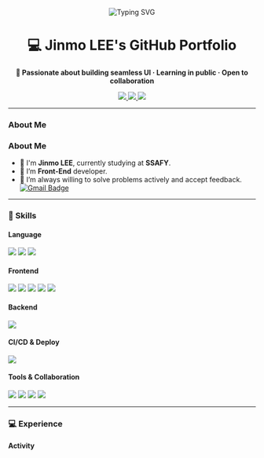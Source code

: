 <!-- Title Banner -->
<p align="center">
  <img src="ㅇㄴㅇㄴㅇ.jpg" alt="Typing SVG" />
</p>

<h1 align="center">💻 Jinmo LEE's GitHub Portfolio</h1>

<p align="center">
  <strong>🚀 Passionate about building seamless UI · Learning in public · Open to collaboration</strong>
</p>

<p align="center">
  <a href="mailto:lsoul1028@gmail.com">
    <img src="https://img.shields.io/badge/Gmail-EA4335?style=for-the-badge&logo=Gmail&logoColor=white"/>
  </a>
  <a href="https://github.com/lsoul1028">
    <img src="https://img.shields.io/badge/GitHub-181717?style=for-the-badge&logo=github&logoColor=white"/>
  </a>
  <a href="https://www.notion.so/">
    <img src="https://img.shields.io/badge/Notion-000000?style=for-the-badge&logo=notion&logoColor=white"/>
  </a>
</p>

---

### About Me


### About Me

- 👋 I'm **Jinmo LEE**, currently studying at **SSAFY**.  
- 💬 I’m **Front-End** developer.  
- 🚀 I’m always willing to solve problems actively and accept feedback.  
[![Gmail Badge](https://img.shields.io/badge/Gmail-EA4335?style=flat&logo=Gmail&logoColor=white)](mailto:lsoul1028@gmail.com)

---

### 🔧 Skills

#### Language  
<div>
  <img src="https://img.shields.io/badge/Python-3776AB?style=flat-square&logo=Python&logoColor=white"/>
  <img src="https://img.shields.io/badge/JavaScript-F7DF1E?style=flat-square&logo=JavaScript&logoColor=black"/>
  <img src="https://img.shields.io/badge/TypeScript-3178C6?style=flat-square&logo=TypeScript&logoColor=white"/>
</div>

#### Frontend  
<div>
  <img src="https://img.shields.io/badge/HTML5-E34F26?style=flat-square&logo=HTML5&logoColor=white"/>
  <img src="https://img.shields.io/badge/CSS3-1572B6?style=flat-square&logo=CSS3&logoColor=white"/>
  <img src="https://img.shields.io/badge/React-61DAFB?style=flat-square&logo=React&logoColor=white"/>
  <img src="https://img.shields.io/badge/Vue.js-4FC08D?style=flat-square&logo=Vue.js&logoColor=white"/>
  <img src="https://img.shields.io/badge/Vite-646CFF?style=flat-square&logo=Vite&logoColor=white"/>
</div>

#### Backend  
<div>
  <img src="https://img.shields.io/badge/Django-092E20?style=flat-square&logo=Django&logoColor=white"/>
</div>

#### CI/CD & Deploy  
<div>
  <img src="https://img.shields.io/badge/Vercel-000000?style=flat-square&logo=vercel&logoColor=white"/>
</div>

#### Tools & Collaboration  
<div>
  <img src="https://img.shields.io/badge/Git-F05032?style=flat-square&logo=git&logoColor=white"/>
  <img src="https://img.shields.io/badge/GitHub-181717?style=flat-square&logo=github&logoColor=white"/>
  <img src="https://img.shields.io/badge/Figma-F24E1E?style=flat-square&logo=figma&logoColor=white"/>
  <img src="https://img.shields.io/badge/Notion-000000?style=flat-square&logo=notion&logoColor=white"/>
</div>

---

### 💻 Experience

#### Activity
<!-- 여기에 활동이나 프로젝트 경험 작성 -->

